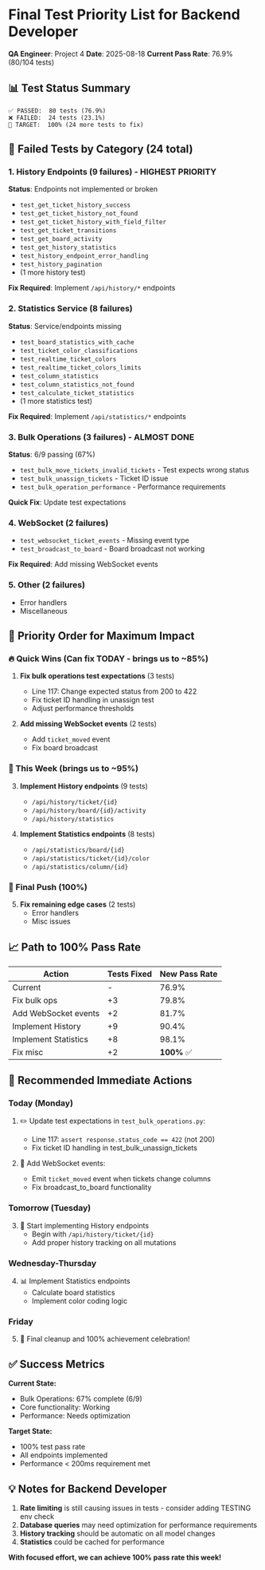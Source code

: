 # Final Test Priority List for Backend Developer

**QA Engineer**: Project 4
**Date**: 2025-08-18
**Current Pass Rate**: 76.9% (80/104 tests)

## 📊 Test Status Summary

```
✅ PASSED:  80 tests (76.9%)
❌ FAILED:  24 tests (23.1%)
🎯 TARGET:  100% (24 more tests to fix)
```

## 🔴 Failed Tests by Category (24 total)

### 1. History Endpoints (9 failures) - HIGHEST PRIORITY

**Status**: Endpoints not implemented or broken

- `test_get_ticket_history_success`
- `test_get_ticket_history_not_found`
- `test_get_ticket_history_with_field_filter`
- `test_get_ticket_transitions`
- `test_get_board_activity`
- `test_get_history_statistics`
- `test_history_endpoint_error_handling`
- `test_history_pagination`
- (1 more history test)

**Fix Required**: Implement `/api/history/*` endpoints

### 2. Statistics Service (8 failures)

**Status**: Service/endpoints missing

- `test_board_statistics_with_cache`
- `test_ticket_color_classifications`
- `test_realtime_ticket_colors`
- `test_realtime_ticket_colors_limits`
- `test_column_statistics`
- `test_column_statistics_not_found`
- `test_calculate_ticket_statistics`
- (1 more statistics test)

**Fix Required**: Implement `/api/statistics/*` endpoints

### 3. Bulk Operations (3 failures) - ALMOST DONE

**Status**: 6/9 passing (67%)

- `test_bulk_move_tickets_invalid_tickets` - Test expects wrong status
- `test_bulk_unassign_tickets` - Ticket ID issue
- `test_bulk_operation_performance` - Performance requirements

**Quick Fix**: Update test expectations

### 4. WebSocket (2 failures)

- `test_websocket_ticket_events` - Missing event type
- `test_broadcast_to_board` - Board broadcast not working

**Fix Required**: Add missing WebSocket events

### 5. Other (2 failures)

- Error handlers
- Miscellaneous

## 🎯 Priority Order for Maximum Impact

### 🔥 Quick Wins (Can fix TODAY - brings us to ~85%)

1. **Fix bulk operations test expectations** (3 tests)
   - Line 117: Change expected status from 200 to 422
   - Fix ticket ID handling in unassign test
   - Adjust performance thresholds

2. **Add missing WebSocket events** (2 tests)
   - Add `ticket_moved` event
   - Fix board broadcast

### 📅 This Week (brings us to ~95%)

3. **Implement History endpoints** (9 tests)
   - `/api/history/ticket/{id}`
   - `/api/history/board/{id}/activity`
   - `/api/history/statistics`

4. **Implement Statistics endpoints** (8 tests)
   - `/api/statistics/board/{id}`
   - `/api/statistics/ticket/{id}/color`
   - `/api/statistics/column/{id}`

### 🔧 Final Push (100%)

5. **Fix remaining edge cases** (2 tests)
   - Error handlers
   - Misc issues

## 📈 Path to 100% Pass Rate

| Action | Tests Fixed | New Pass Rate |
|--------|------------|---------------|
| Current | - | 76.9% |
| Fix bulk ops | +3 | 79.8% |
| Add WebSocket events | +2 | 81.7% |
| Implement History | +9 | 90.4% |
| Implement Statistics | +8 | 98.1% |
| Fix misc | +2 | **100%** ✅ |

## 🚀 Recommended Immediate Actions

### Today (Monday)

1. ✏️ Update test expectations in `test_bulk_operations.py`:
   - Line 117: `assert response.status_code == 422` (not 200)
   - Fix ticket ID handling in test_bulk_unassign_tickets

2. 📡 Add WebSocket events:
   - Emit `ticket_moved` event when tickets change columns
   - Fix broadcast_to_board functionality

### Tomorrow (Tuesday)

3. 📜 Start implementing History endpoints
   - Begin with `/api/history/ticket/{id}`
   - Add proper history tracking on all mutations

### Wednesday-Thursday

4. 📊 Implement Statistics endpoints
   - Calculate board statistics
   - Implement color coding logic

### Friday

5. 🏁 Final cleanup and 100% achievement celebration!

## ✅ Success Metrics

**Current State:**

- Bulk Operations: 67% complete (6/9)
- Core functionality: Working
- Performance: Needs optimization

**Target State:**

- 100% test pass rate
- All endpoints implemented
- Performance < 200ms requirement met

## 💡 Notes for Backend Developer

1. **Rate limiting** is still causing issues in tests - consider adding TESTING env check
2. **Database queries** may need optimization for performance requirements
3. **History tracking** should be automatic on all model changes
4. **Statistics** could be cached for performance

**With focused effort, we can achieve 100% pass rate this week!**
